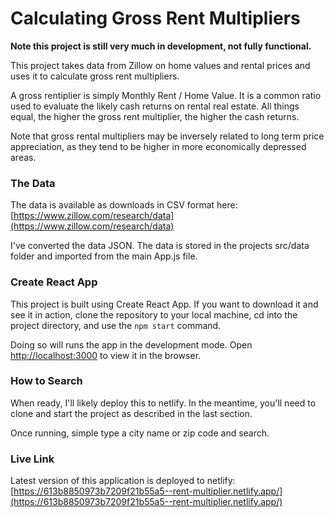 # Calculating Gross Rent Multipliers

**Note this project is still very much in development, not fully functional.**

This project takes data from Zillow on home values and rental prices and uses it to calculate gross rent multipliers. 

A gross rentiplier is simply Monthly Rent / Home Value. It is a common ratio used to evaluate the likely cash returns on rental real estate. All things equal, the higher the gross rent multiplier, the higher the cash returns. 

Note that gross rental multipliers may be inversely related to long term price appreciation, as they tend to be higher in more economically depressed areas. 

### The Data

The data is available as downloads in CSV format here: 
[https://www.zillow.com/research/data](https://www.zillow.com/research/data) 

I've converted the data JSON. The data is stored in the projects src/data folder and imported from the main App.js file. 

### Create React App

This project is built using Create React App. If you want to download it and see it in action, clone the repository to your local machine, cd into the project directory, and use the `npm start` command. 

Doing so will runs the app in the development mode. Open [http://localhost:3000](http://localhost:3000) to view it in the browser. 

### How to Search

When ready, I'll likely deploy this to netlify. In the meantime, you'll need to clone and start the project as described in the last section. 

Once running, simple type a city name or zip code and search.

### Live Link

Latest version of this application is deployed to netlify: 
[https://613b8850973b7209f21b55a5--rent-multiplier.netlify.app/](https://613b8850973b7209f21b55a5--rent-multiplier.netlify.app/)

